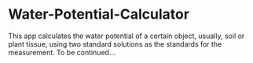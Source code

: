 # Water-Potential-Calculator
This app calculates the water potential of a certain object, usually, soil or plant tissue, using two standard solutions as the standards for the measurement. 
To be continued...
